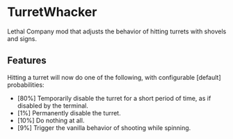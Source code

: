 # TurretWhacker
Lethal Company mod that adjusts the behavior of hitting turrets with shovels and signs.

## Features
Hitting a turret will now do one of the following, with configurable [default] probabilities:
- [80%] Temporarily disable the turret for a short period of time, as if disabled by the terminal.
- [1%] Permanently disable the turret.
- [10%] Do nothing at all.
- [9%] Trigger the vanilla behavior of shooting while spinning.

